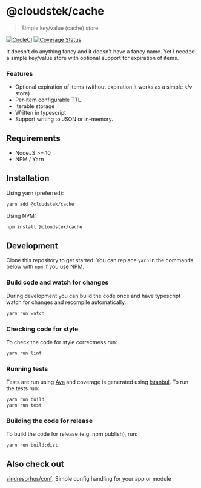 # @cloudstek/cache
> Simple key/value (cache) store.

[![CircleCI](https://circleci.com/gh/Cloudstek/nodejs-cache.svg?style=svg)](https://circleci.com/gh/Cloudstek/nodejs-cache) [![Coverage Status](https://coveralls.io/repos/github/Cloudstek/nodejs-cache/badge.svg?branch=master)](https://coveralls.io/github/Cloudstek/nodejs-cache?branch=master)

It doesn't do anything fancy and it doesn't have a fancy name. Yet I needed a simple key/value store with optional support for expiration of items.

### Features

* Optional expiration of items (without expiration it works as a simple k/v store)
* Per-item configurable TTL.
* Iterable storage
* Written in typescript
* Support writing to JSON or in-memory.

## Requirements

* NodeJS >= 10
* NPM / Yarn

## Installation

Using yarn (preferred):

```sh
yarn add @cloudstek/cache
```

Using NPM:

```sh
npm install @cloudstek/cache
```

## Development

Clone this repository to get started. You can replace `yarn` in the commands below with `npm` if you use NPM.

### Build code and watch for changes

During development you can build the code once and have typescript watch for changes and recompile automatically.

```sh
yarn run watch
```

### Checking code for style

To check the code for style correctness run:

```sh
yarn run lint
```

### Running tests

Tests are run using [Ava](https://github.com/avajs/ava) and coverage is generated using [Istanbul](https://istanbul.js.org/). To run the tests run:

```sh
yarn run build
yarn run test
```

### Building the code for release

To build the code for release (e.g. npm publish), run:

```sh
yarn run build:dist
```

## Also check out

 [sindresorhus/conf](https://github.com/sindresorhus/conf): Simple config handling for your app or module
